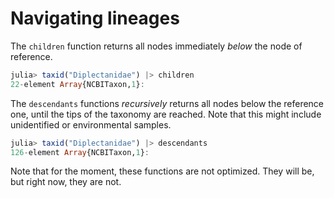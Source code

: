 # Navigating lineages

The `children` function returns all nodes immediately *below* the node of
reference.

```julia
julia> taxid("Diplectanidae") |> children
22-element Array{NCBITaxon,1}:
```

The `descendants` functions *recursively* returns all nodes below the reference
one, until the tips of the taxonomy are reached. Note that this might include
unidentified or environmental samples.

```julia
julia> taxid("Diplectanidae") |> descendants
126-element Array{NCBITaxon,1}:
```

Note that for the moment, these functions are not optimized. They will be, but
right now, they are not.

